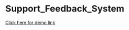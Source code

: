 # Support_Feedback_System


[Click here for demo link](https://mayurvpatil.shinyapps.io/SupportAndFeedbackSystem/)

